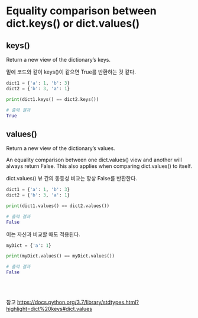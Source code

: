 # Equality comparison between dict.keys() or dict.values()

## keys()
Return a new view of the dictionary’s keys.

밑에 코드와 같이 keys()이 같으면 True를 반환하는 것 같다.

```python
dict1 = {'a': 1, 'b': 3}
dict2 = {'b': 3, 'a': 1}

print(dict1.keys() == dict2.keys())

# 출력 결과
True
```

## values()
Return a new view of the dictionary’s values.

An equality comparison between one dict.values() view and another will always return False. This also applies when comparing dict.values() to itself.

dict.values() 뷰 간의 동등성 비교는 항상 False를 반환한다.

```python
dict1 = {'a': 1, 'b': 3}
dict2 = {'b': 3, 'a': 1}

print(dict1.values() == dict2.values())

# 출력 결과
False
```

이는 자신과 비교할 때도 적용된다.

```python
myDict = {'a': 1}

print(myDict.values() == myDict.values())

# 출력 결과
False
```

<br><br>

참고
<https://docs.python.org/3.7/library/stdtypes.html?highlight=dict%20keys#dict.values>